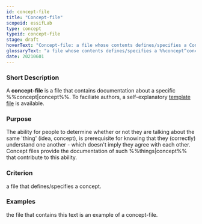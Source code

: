 ```yaml
---
id: concept-file
title: "Concept-file"
scopeid: essifLab
type: concept
typeid: concept-file
stage: draft
hoverText: "Concept-file: a file whose contents defines/specifies a Concept."
glossaryText: "a file whose contents defines/specifies a %%concept^concept%%."
date: 20210601
---
```


### Short Description
A **concept-file** is a file that contains documentation about a specific %%concept|concept%%. To faciliate authors, a self-explanatory [template file](/tev1-templates/concept-file.md) is available.

### Purpose
The ability for people to determine whether or not they are talking about the same 'thing' (idea, concept), is prerequisite for knowing that they (correctly) understand one another - which doesn't imply they agree with each other. Concept files provide the documentation of such %%things|concept%% that contribute to this ability.

### Criterion
a file that defines/specifies a concept.

### Examples
the file that contains this text is an example of a concept-file.
